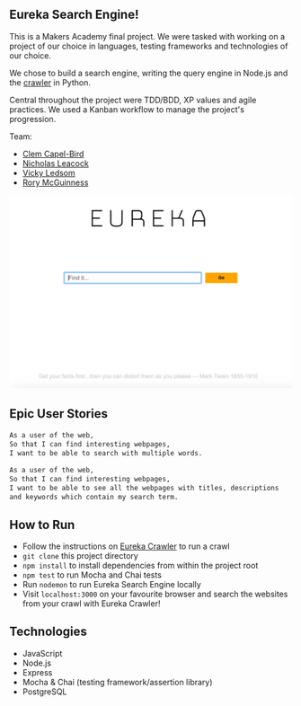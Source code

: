 ## Eureka Search Engine!

This is a Makers Academy final project. We were tasked with working on a project of our choice in languages, testing frameworks and technologies of our choice.

We chose to build a search engine, writing the query engine in Node.js and the [crawler](https://github.com/rorymcgit/eureka-crawler) in Python.

Central throughout the project were TDD/BDD, XP values and agile practices. We used a Kanban workflow to manage the project's progression.

Team:

- [Clem Capel-Bird](https://github.com/ClemCB)
- [Nicholas Leacock](https://github.com/marudine)
- [Vicky Ledsom](https://github.com/ledleds)
- [Rory McGuinness](https://github.com/rorymcgit)

![](https://github.com/rorymcgit/eureka-search/blob/master/scrngrb.png)

## Epic User Stories

```
As a user of the web,
So that I can find interesting webpages,
I want to be able to search with multiple words.
```
```
As a user of the web,
So that I can find interesting webpages,
I want to be able to see all the webpages with titles, descriptions and keywords which contain my search term.
```

## How to Run

- Follow the instructions on [Eureka Crawler](https://github.com/rorymcgit/eureka-crawler) to run a crawl
- `git clone` this project directory
- `npm install` to install dependencies from within the project root
- `npm test` to run Mocha and Chai tests
- Run `nodemon` to run Eureka Search Engine locally
- Visit `localhost:3000` on your favourite browser and search the websites from your crawl with Eureka Crawler!


## Technologies

- JavaScript
- Node.js
- Express
- Mocha & Chai (testing framework/assertion library)
- PostgreSQL
